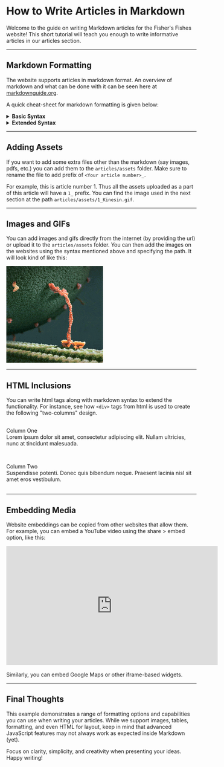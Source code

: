 # How to Write Articles in Markdown

Welcome to the guide on writing Markdown articles for the Fisher's Fishes website! This short tutorial will teach you enough to write informative articles in our articles section.

---

## Markdown Formatting

The website supports articles in markdown format. An overview of markdown and what can be done with it can be seen here at [markdownguide.org](https://www.markdownguide.org/getting-started/).

A quick cheat-sheet for markdown formatting is given below:

<details>
<summary><strong>Basic Syntax</strong></summary>

| Element | Markdown Syntax |
|---------|----------------|
| Heading | `# H1`<br>`## H2`<br>`### H3` |
| Bold | `**bold text**` |
| Italic | `*italicized text*` |
| Blockquote | `> blockquote` |
| Ordered List | `1. First item`<br>`2. Second item`<br>`3. Third item` |
| Unordered List | `- First item`<br>`- Second item`<br>`- Third item` |
| Code | `` `code` `` |
| Horizontal Rule | `---` |
| Link | `[title](https://www.example.com)` |
| Image | `![alt text](image.jpg)` |

</details>

<details>
<summary><strong>Extended Syntax</strong></summary>

| Element | Markdown Syntax |
|---------|----------------|
| Table | ```\| Syntax \| Description \|```<br>```\| ----------- \| ----------- \|```<br>```\| Header \| Title \|```<br>```\| Paragraph \| Text \|``` |
| Fenced Code Block | ```` ```js\nconst x = 5;\n``` ```` |
| Footnote | `Here's a sentence with a footnote. [^1]`<br>`[^1]: This is the footnote.` |
| Heading ID | `### My Great Heading {#custom-id}` |
| Definition List | `term : definition` |
| Strikethrough | `~~The world is flat.~~` |
| Task List | `- [x] Write the press release`<br>`- [ ] Update the website`<br>`- [ ] Contact the media` |
| Emoji | `That is so funny! :joy:` |
| Highlight | `I need to highlight these ==very important words==.` |
| Subscript | `H~2~O` |
| Superscript | `X^2^` |

</details>

---

## Adding Assets

If you want to add some extra files other than the markdown (say images, pdfs, etc.) you can add them to the `articles/assets` folder. Make sure to rename the file to add prefix of `<Your article number>_`. 

For example, this is article number 1. Thus all the assets uploaded as a part of this article will have a `1_` prefix. You can find the image used in the next section at the path `articles/assets/1_Kinesin.gif`.

---

## Images and GIFs

You can add images and gifs directly from the internet (by providing the url) or upload it to the `articles/assets` folder. You can then add the images on the websites using the syntax mentioned above and specifying the path. It will look kind of like this:

![Kinesin](/articles/assets/1_Kinesin.gif)

---

## HTML Inclusions

You can write html tags along with markdown syntax to extend the functionality. For instance, see how `<div>` tags from html is used to create the following "two-columns" design. 

<div style="display: flex; flex-wrap: wrap; gap: 1rem; margin: 1rem 0;">
  <div style="flex: 1; min-width: 250px;">
    <p>Column One<br/>Lorem ipsum dolor sit amet, consectetur adipiscing elit. Nullam ultricies, nunc at tincidunt malesuada.</p>
  </div>
  <div style="flex: 1; min-width: 250px;">
    <p>Column Two<br/>Suspendisse potenti. Donec quis bibendum neque. Praesent lacinia nisl sit amet eros vestibulum. </p>
  </div>
</div>

---

## Embedding Media

Website embeddings can be copied from other websites that allow them. For example, you can embed a YouTube video using the share > embed option, like this:

<iframe width="560" height="315" src="https://www.youtube.com/embed/fXW-QjBsruE?si=2TS_muHgrGTrQqa3" title="YouTube video player" frameborder="0" allow="accelerometer; autoplay; clipboard-write; encrypted-media; gyroscope; picture-in-picture; web-share" referrerpolicy="strict-origin-when-cross-origin" allowfullscreen></iframe>

Similarly, you can embed Google Maps or other iframe-based widgets.

---

## Final Thoughts

This example demonstrates a range of formatting options and capabilities you can use when writing your articles. While we support images, tables, formatting, and even HTML for layout, keep in mind that advanced JavaScript features may not always work as expected inside Markdown (yet).

Focus on clarity, simplicity, and creativity when presenting your ideas. Happy writing!
